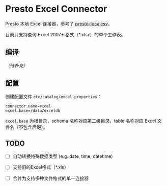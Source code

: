 # Presto Excel Connector 

Presto 本地 Excel 连接器，参考了 [presto-localcsv](https://github.com/dongqianwei/presto-localcsv)。

目前只支持查询 Excel 2007+ 格式（*.xlsx）的单个工作表。

## 编译

*（待补充）*

## 配置

创建配置文件 `etc/catalog/excel.properties`：

```
connector.name=excel
excel.base=/data/exceldb
```

`excel.base` 为根目录，schema 名称对应第二级目录，table 名称对应 Excel 文件名（不包含后缀）。

## TODO

- [ ] 自动转换特殊数据类型 (e.g. date, time, datetime)

- [ ] 支持旧的Excel格式（*.xls）

- [ ] 合并为支持多种文件格式的单一连接器



